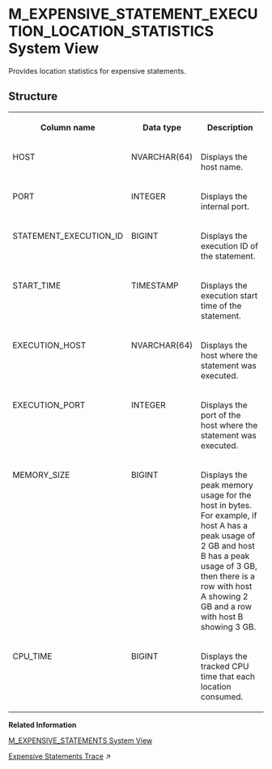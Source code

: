 <!-- loio80c32e9dc5b742efa254adfe164102dc -->

# M\_EXPENSIVE\_STATEMENT\_EXECUTION\_LOCATION\_STATISTICS System View

Provides location statistics for expensive statements.



<a name="loio80c32e9dc5b742efa254adfe164102dc___m__e_x_p_e_n_s_i_v_e_s_t_a_t_e_m_e_n_t_e_x_e_c_u_t_i_o_n_l_o_c_a_t_i_o_n_s_t_a_t_i_s_t_i_c_s_1struct_M_EXPENSIVE_STATEMENT_EXECUTION_LOCATION_STATISTICS"/>

## Structure


<table>
<tr>
<th valign="top">

Column name



</th>
<th valign="top">

Data type



</th>
<th valign="top">

Description



</th>
</tr>
<tr>
<td valign="top">

HOST



</td>
<td valign="top">

NVARCHAR\(64\)



</td>
<td valign="top">

Displays the host name.



</td>
</tr>
<tr>
<td valign="top">

PORT



</td>
<td valign="top">

INTEGER



</td>
<td valign="top">

Displays the internal port.



</td>
</tr>
<tr>
<td valign="top">

STATEMENT\_EXECUTION\_ID



</td>
<td valign="top">

BIGINT



</td>
<td valign="top">

Displays the execution ID of the statement.



</td>
</tr>
<tr>
<td valign="top">

START\_TIME



</td>
<td valign="top">

TIMESTAMP



</td>
<td valign="top">

Displays the execution start time of the statement.



</td>
</tr>
<tr>
<td valign="top">

EXECUTION\_HOST



</td>
<td valign="top">

NVARCHAR\(64\)



</td>
<td valign="top">

Displays the host where the statement was executed.



</td>
</tr>
<tr>
<td valign="top">

EXECUTION\_PORT



</td>
<td valign="top">

INTEGER



</td>
<td valign="top">

Displays the port of the host where the statement was executed.



</td>
</tr>
<tr>
<td valign="top">

MEMORY\_SIZE



</td>
<td valign="top">

BIGINT



</td>
<td valign="top">

Displays the peak memory usage for the host in bytes. For example, if host A has a peak usage of 2 GB and host B has a peak usage of 3 GB, then there is a row with host A showing 2 GB and a row with host B showing 3 GB.



</td>
</tr>
<tr>
<td valign="top">

CPU\_TIME



</td>
<td valign="top">

BIGINT



</td>
<td valign="top">

Displays the tracked CPU time that each location consumed.



</td>
</tr>
</table>

**Related Information**  


[M\_EXPENSIVE\_STATEMENTS System View](m-expensive-statements-system-view-20af736.md "Provides all statements with a duration longer than a specified threshold.")

[Expensive Statements Trace](https://help.sap.com/viewer/f9c5015e72e04fffa14d7d4f7267d897/2023_2_QRC/en-US/5faf04f17830464eacdb7938b383d2ab.html "Expensive statements are individual SQL statements whose execution time exceeds a configured threshold. The expensive statements trace records information about these statements for further analysis and is inactive by default.") :arrow_upper_right:

